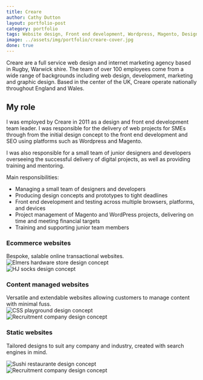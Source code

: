 ```yaml
---
title: Creare
author: Cathy Dutton
layout: portfolio-post
category: portfolio
tags: Website design, Front end development, Wordpress, Magento, Design management
image: ../assets/img/portfolio/creare-cover.jpg
done: true
---
```

<p class="highlight-quote">Creare are a full service web design and internet marketing agency based in Rugby, Warwick shire. The team of over 100 employees come from a wide range of backgrounds including web design, development, marketing and graphic design. Based in the center of the UK, Creare operate nationally throughout England and Wales.</p>

<h2 class="heading">My role</h2>

I was employed by Creare in 2011 as a design and front end development team leader. I was responsible for the delivery of web projects for SMEs through from the initial design concept to the front end development and SEO using platforms such as Wordpress and Magento. 

I was also responsible for a small team of junior designers and developers overseeing the successful delivery of digital projects, as well as providing training and mentoring. 

Main responsibilities:

* Managing a small team of designers and developers
* Producing design concepts and prototypes to tight deadlines
* Front end development and testing across multiple browsers, platforms, and devices
* Project management of Magento and WordPress projects, delivering on time and meeting financial targets
* Training and supporting junior team members


<h3 class="heading">Ecommerce websites</h3>
Bespoke, salable online transactional websites.



<section class="portfolio-images">
<div class="portfolio-piece-wrapper">
    <div class="portfolio-piece">
        <img src="../assets/img/portfolio/creare/e-commerce-one.jpg" class="portfolio-piece__img"  alt="Elmers hardware store design concept">
    </div>
</div>
<div class="portfolio-piece-wrapper">
    <div class="portfolio-piece">
        <img src="../assets/img/portfolio/creare/e-commerce-two.jpg" class="portfolio-piece__img"  alt="HJ socks design concept">
    </div>
</div>
</section>


<h3 class="heading">Content managed websites</h3>
Versatile and extendable websites allowing customers to manage content with minimal fuss.


<section class="portfolio-images">
<div class="portfolio-piece-wrapper">
    <div class="portfolio-piece">
        <img src="../assets/img/portfolio/creare/content-managed-one.jpg" class="portfolio-piece__img"  alt="CSS playground design concept">
    </div>
</div>
<div class="portfolio-piece-wrapper">
    <div class="portfolio-piece">
        <img src="../assets/img/portfolio/creare/content-managed-two.jpg" class="portfolio-piece__img"  alt="Recruitment company design concept">
    </div>
</div>
</section>

<h3 class="heading">Static websites</h3>

Tailored designs to suit any company and industry, created with search engines in mind.

<section class="portfolio-images">
<div class="portfolio-piece-wrapper">
    <div class="portfolio-piece">
        <img src="../assets/img/portfolio/creare/static-one.jpg" class="portfolio-piece__img"  alt="Sushi restaurante design concept">
    </div>
</div>
<div class="portfolio-piece-wrapper">
    <div class="portfolio-piece">
        <img src="../assets/img/portfolio/creare/static-two.jpg" class="portfolio-piece__img"  alt="Recruitment company design concept">
    </div>
</div>
</section>